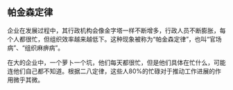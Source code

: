 ## 帕金森定律

企业在发展过程中，其行政机构会像金字塔一样不断增多，行政人员不断膨胀，每个人都很忙，但组织效率越来越低下。这种现象被称为“帕金森定律”，也叫“官场病”、“组织麻痹病”。

在大的企业中，一个萝卜一个坑，他们每天都很忙，但是他们具体在忙什么，可能连他们自己都不知道。根据二八定律，这些人80%的忙碌对于推动工作进展的作用微乎其微。
